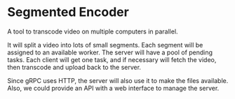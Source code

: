 # Segmented Encoder

A tool to transcode video on multiple computers in parallel.

It will split a video into lots of small segments. Each segment will be assigned to an available worker. The server will
have a pool of pending tasks.
Each client will get one task, and if necessary will fetch the video, then transcode and upload back to the server.

Since gRPC uses HTTP, the server will also use it to make the files available.
Also, we could provide an API with a web interface to manage the server.
